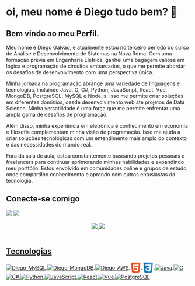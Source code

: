 <div>
    <h1>oi, meu nome é Diego tudo bem?  👋 </h1>
    <h2>Bem vindo ao meu Perfil.</h2>
    <p> 
Meu nome é Diego Galvão, e atualmente estou no terceiro período do curso de Análise e Desenvolvimento de Sistemas na Nova Roma. Com uma formação prévia em Engenharia Elétrica, ganhei uma bagagem valiosa em lógica e programação de circuitos embarcados, o que me permite abordar os desafios de desenvolvimento com uma perspectiva única.

Minha jornada na programação abrange uma variedade de linguagens e tecnologias, incluindo Java, C, C#, Python, JavaScript, React, Vue, MongoDB, PostgreSQL, MySQL e Node.js. Isso me permite criar soluções em diferentes domínios, desde desenvolvimento web até projetos de Data Science. Minha versatilidade é uma força que me permite enfrentar uma ampla gama de desafios de programação.

Além disso, minha experiência em eletrônica e conhecimento em economia e filosofia complementam minha visão de programação. Isso me ajuda a criar soluções tecnológicas com um entendimento mais amplo do contexto e das necessidades do mundo real.

Fora da sala de aula, estou constantemente buscando projetos pessoais e freelancers para continuar aprimorando minhas habilidades e expandindo meu portfólio. Estou envolvido em comunidades online e grupos de estudo, onde compartilho conhecimento e aprendo com outros entusiastas da tecnologia.
</p>

</div>
<div>
    <h2>Conecte-se comigo</h2>
   <a href="https://www.linkedin.com/in/diegohmgalvao/" target="_blank"><img src="https://img.shields.io/badge/-LinkedIn-%230077B5?style=for-the-badge&logo=linkedin&logoColor=white" target="_blank"></a> 
    <a href = "mailto:diegohenriquegalvao@gmail.com"><img src="https://img.shields.io/badge/-Gmail-%23333?style=for-the-badge&logo=gmail&logoColor=white" target="_blank"></a>
</div>
<br>
<div align="center">
  <a href="https://github.com/drotgalvao">
  <img height="180em" src="https://github-readme-stats.vercel.app/api?username=drotgalvao&show_icons=true&theme=tokyonight&include_all_commits=true&count_private=true"/>
  <img height="180em" src="https://github-readme-stats.vercel.app/api/top-langs/?username=drotgalvao&layout=compact&langs_count=7&theme=tokyonight"/>
</div>
<div style="display: inline_block"><br>
    <h2>Tecnologias</h2>
  <img align="center" alt="Diego-MySQL" height="30" width="40" src="https://cdn.jsdelivr.net/gh/devicons/devicon/icons/mysql/mysql-original-wordmark.svg">
  <img align="center" alt="Diego-MongoDB" height="30" width="40" src="https://www.pngall.com/wp-content/uploads/13/Mongodb-PNG-Image-HD.png">
  <img align="center" alt="Diego-AWS" height="30" width="30" src="https://static-00.iconduck.com/assets.00/aws-icon-2048x2048-274bm1xi.png">
  <img align="center" alt="Diego-HTML" height="30" width="30" src="https://raw.githubusercontent.com/devicons/devicon/master/icons/html5/html5-original.svg">
  <img align="center" alt="Diego-CSS" height="30" width="30" src="https://raw.githubusercontent.com/devicons/devicon/master/icons/css3/css3-original.svg">
    <img align="center" alt="Java" height="30" width="30" src="https://th.bing.com/th/id/OIP.5BxsKdxSXnpkvDteJk73vQHaHa?pid=ImgDet&rs=1">
  <img align="center" alt="C" height="30" width="30" src="https://th.bing.com/th/id/OIP.-wK8kSbegCP7kdE8hVjRCQHaHk?pid=ImgDet&rs=1">
  <img align="center" alt="C#" height="30" width="30" src="https://e7.pngegg.com/pngimages/520/669/png-clipart-c-logo-c-programming-language-computer-icons-computer-programming-programming-miscellaneous-blue.png">
  <img align="center" alt="Python" height="30" width="30" src="https://th.bing.com/th/id/OIP.lZHtgsqo0gww25bLcpjTqQHaHZ?pid=ImgDet&rs=1">
  <img align="center" alt="JavaScript" height="30" width="30" src="https://ih1.redbubble.net/image.316760221.5828/flat,800x800,075,f.jpg">
  <img align="center" alt="React" height="30" width="30" src="https://th.bing.com/th/id/OIP.4jmajdsNm_ikwVRq5ASn6wAAAA?pid=ImgDet&rs=1">
  <img align="center" alt="Vue" height="30" width="30" src="https://th.bing.com/th/id/R.533fcdd78f51a6a4f380a5974c23d26a?rik=qTZ7oNeiEtbUaQ&pid=ImgRaw&r=0">
  <img align="center" alt="PostgreSQL" height="30" width="30" src="https://th.bing.com/th/id/OIP.yr65s5pm2wbrbh7I-QQJkQAAAA?pid=ImgDet&w=300&h=300&rs=1">
</div>
<br>
<br>
